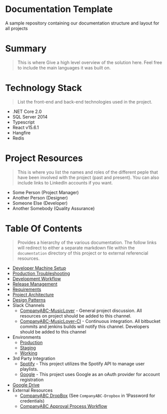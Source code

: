 # Documentation Template

A sample repository containing our documentation structure and layout for all projects

Summary
=================
> This is where Give a high level overview of the solution here. Feel free to include the main languages it was built on.

Technology Stack
=================
> List the front-end and back-end technologies used in the project.
* .NET Core 2.0
* SQL Server 2014
* Typescript
* React v15.6.1
* Hangfire
* Redis

Project Resources
=================
> This is where you list the names and roles of the different peple that have been involved with the project (past and present). You can also include links to LinkedIn accounts if you want.
* Some Person (Project Manager)
* Another Person (Designer)
* Someone Else (Developer)
* Another Somebody (Quality Assurance)

Table Of Contents
=================
> Provides a hierarchy of the various documentation. The follow links will redirect to either a separate markdown file within the `documentation` directory of this project or to external referencial resources.
* [Developer Machine Setup](documentation/developer-setup.md)
* [Production Troubleshooting](documentation/production-troubleshooting.md)
* [Development Workflow](documentation/development-workflow.md)
* [Release Management](documentation/release-management.md)
* [Requirements](https://andculture.atlassian.net/projects/[MYAWESOMEPROJECT]/summary)
* [Project Architecture](documentation/architecture.md)
* [Design Patterns](documentation/design-patterns.md)
* Slack Channels
  * [CompanyABC-MusicLover](slack://channel?id=<CHANNEL-ID>&team=<TEAM-ID>) - General project discussion.  All resources on project should be added to this channel.
  * [CompanyABC-MusicLover-CI](slack://channel?id=<CHANNEL-ID>&team=<TEAM-ID>) - Continuous integration.  All bitbucket commits and jenkins builds will notify this channel.  Developers should be added to this channel
* Environments
  * [Production](documentation/environment-production.md)
  * [Staging](documentation/environment-staging.md)
  * [Working](documentation/environment-working.md)
* 3rd Party Integration
  * [Spotify](https://developer.spotify.com/) - This project utilizes the Spotify API to manage user playlists.
  * [Google](https://developers.google.com/actions/identity/oauth2-code-flow) - This project uses Google as an oAuth provider for account registration
* [Google Drive](https://drive.google.com/drive/u/1/folders/[IDENTIFIER])
* External Resources
  * [CompanyABC DropBox](https://www.dropbox.com/?landing=dbv2) (See `CompanyABC-Dropbox` in 1Password for credentials)
  * [CompanyABC Approval Process Workflow](https://www.companyabc.com/approval-process-workflow)